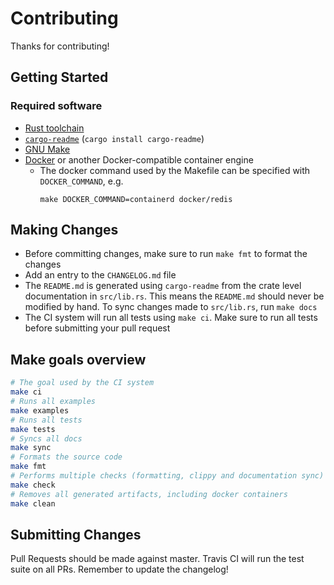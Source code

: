 # Contributing

Thanks for contributing!

## Getting Started

### Required software

- [Rust toolchain](https://www.rust-lang.org/en-US/install.html)
- [`cargo-readme`](https://github.com/livioribeiro/cargo-readme) (`cargo install
  cargo-readme`)
- [GNU Make](https://www.gnu.org/software/make/)
- [Docker](https://www.docker.com/) or another Docker-compatible container
  engine
  - The docker command used by the Makefile can be specified with `DOCKER_COMMAND`, e.g.
    ```
    make DOCKER_COMMAND=containerd docker/redis
    ```

## Making Changes

- Before committing changes, make sure to run `make fmt` to format the changes
- Add an entry to the `CHANGELOG.md` file
- The `README.md` is generated using `cargo-readme` from the crate level
  documentation in `src/lib.rs`. This means the `README.md` should never be
  modified by hand. To sync changes made to `src/lib.rs`, run `make docs`
- The CI system will run all tests using `make ci`. Make sure to run all tests
  before submitting your pull request

## Make goals overview

```bash
# The goal used by the CI system
make ci
# Runs all examples
make examples
# Runs all tests
make tests
# Syncs all docs
make sync
# Formats the source code
make fmt
# Performs multiple checks (formatting, clippy and documentation sync)
make check
# Removes all generated artifacts, including docker containers
make clean
```

## Submitting Changes

Pull Requests should be made against master.
Travis CI will run the test suite on all PRs.
Remember to update the changelog!

